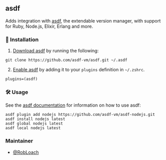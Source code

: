 ## asdf

Adds integration with [asdf](https://github.com/asdf-vm/asdf), the extendable
version manager, with support for Ruby, Node.js, Elixir, Erlang and more.

### 🚀 Installation

1. [Download asdf](https://asdf-vm.com/guide/getting-started.html#_2-download-asdf)
   by running the following:

```
git clone https://github.com/asdf-vm/asdf.git ~/.asdf
```

2. [Enable asdf](https://asdf-vm.com/guide/getting-started.html#_3-install-asdf)
   by adding it to your `plugins` definition in `~/.zshrc`.

```
plugins=(asdf)
```

### 🛠️ Usage

See the
[asdf documentation](https://asdf-vm.com/guide/getting-started.html#_4-install-a-plugin)
for information on how to use asdf:

```
asdf plugin add nodejs https://github.com/asdf-vm/asdf-nodejs.git
asdf install nodejs latest
asdf global nodejs latest
asdf local nodejs latest
```

### Maintainer

-   [@RobLoach](https://github.com/RobLoach)
